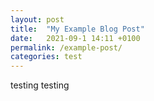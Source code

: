 ```yaml
---
layout: post
title:  "My Example Blog Post"
date:   2021-09-1 14:11 +0100
permalink: /example-post/
categories: test
---
```


testing testing